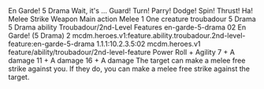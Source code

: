 <ability>
  <name>En Garde!</name>
  <cost>5 Drama</cost>
  <flavor>Wait, it&apos;s … Guard! Turn! Parry! Dodge! Spin! Thrust! Ha!</flavor>
  <keywords>
    <keyword>Melee</keyword>
    <keyword>Strike</keyword>
    <keyword>Weapon</keyword>
  </keywords>
  <type>Main action</type>
  <distance>Melee 1</distance>
  <target>One creature</target>
  <metadata>
    <class>troubadour</class>
    <cost>5 Drama</cost>
    <cost_amount>5</cost_amount>
    <cost_resource>Drama</cost_resource>
    <feature_type>ability</feature_type>
    <file_dpath>Troubadour/2nd-Level Features</file_dpath>
    <item_id>en-garde-5-drama</item_id>
    <item_index>02</item_index>
    <item_name>En Garde! (5 Drama)</item_name>
    <level>2</level>
    <scc>mcdm.heroes.v1:feature.ability.troubadour.2nd-level-feature:en-garde-5-drama</scc>
    <scdc>1.1.1:10.2.3.5:02</scdc>
    <source>mcdm.heroes.v1</source>
    <type>feature/ability/troubadour/2nd-level-feature</type>
  </metadata>
  <effects>
    <effect type="roll">
      <roll>Power Roll + Agility</roll>
      <t1>7 + A damage</t1>
      <t2>11 + A damage</t2>
      <t3>16 + A damage</t3>
    </effect>
    <effect type="mundane">The target can make a melee free strike against you. If they do, you can make a melee free strike against the target.</effect>
  </effects>
</ability>
